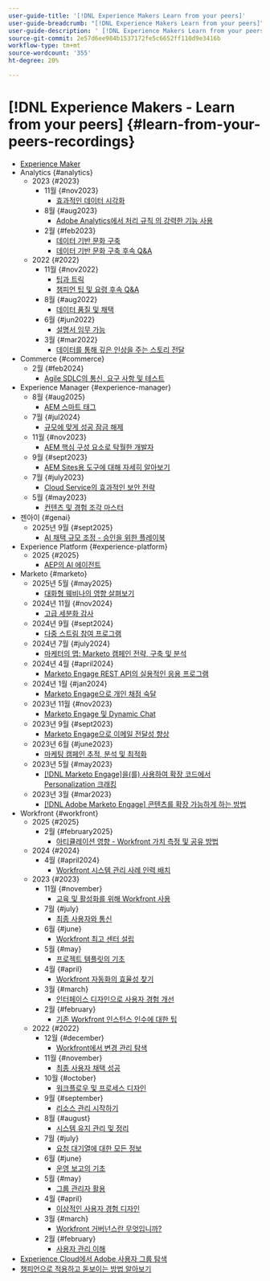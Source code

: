 ```yaml
---
user-guide-title: '[!DNL Experience Makers Learn from your peers]'
user-guide-breadcrumb: "[!DNL Experience Makers Learn from your peers]"
user-guide-description: ' [!DNL Experience Makers Learn from your peers]의 녹음/녹화 컬렉션'
source-git-commit: 2e57d6ee984b1537172fe5c6652ff110d9e3416b
workflow-type: tm+mt
source-wordcount: '355'
ht-degree: 20%

---
```



# [!DNL Experience Makers - Learn from your peers] {#learn-from-your-peers-recordings}

+ [Experience Maker](overview.md)
+ Analytics {#analytics}
   + 2023 {#2023}
      + 11월 {#nov2023}
         + [효과적인 데이터 시각화](analytics/nov2023/impactful-data-visualizations.md)
      + 8월 {#aug2023}
         + [Adobe Analytics에서 처리 규칙 의 강력한 기능 사용](analytics/aug2023/processing-rules.md)
      + 2월 {#feb2023}
         + [데이터 기반 문화 구축](analytics/feb2023/data-driven-culture.md)
         + [데이터 기반 문화 구축 후속 Q&amp;A](analytics/feb2023/data-driven-culture-q-and-a.md)
   + 2022 {#2022}
      + 11월 {#nov2022}
         + [팁과 트릭](analytics/nov2022/tips-and-tricks.md)
         + [챔피언 팁 및 요령 후속 Q&amp;A](analytics/nov2022/tips-and-tricks-q-and-a.md)
      + 8월 {#aug2022}
         + [데이터 품질 및 채택](analytics/aug2022/data-quality.md)
      + 6월 {#jun2022}
         + [설명서 임무 가능](analytics/june2022/mission-possible.md)
      + 3월 {#mar2022}
         + [데이터를 통해 깊은 인상을 주는 스토리 전달](analytics/mar2022/stories-with-data.md)
+ Commerce {#commerce}
   + 2월 {#feb2024}
      + [Agile SDLC의 통신, 요구 사항 및 테스트](commerce/2024/agile-sdlc.md)
+ Experience Manager {#experience-manager}
   + 8월 {#aug2025}
      + [AEM 스마트 태그](experience-manager/aug2025/smart-tags.md)
   + 7월 {#jul2024}
      + [규모에 맞게 성공 잠금 해제](experience-manager/july2024/global-digital-presence.md)
   + 11월 {#nov2023}
      + [AEM 핵심 구성 요소로 탁월한 개발자](experience-manager/nov2023/core-components.md)
   + 9월 {#sept2023}
      + [AEM Sites용 도구에 대해 자세히 알아보기](experience-manager/sept2023/aem-sites-tools.md)
   + 7월 {#july2023}
      + [Cloud Service의 효과적인 보안 전략](experience-manager/july2023/effective-security-strategies-in-cloud-service.md)
   + 5월 {#may2023}
      + [컨텐츠 및 경험 조각 마스터](experience-manager/may2023/mastering-content-and-experience-fragments.md)
+ 젠아이 {#genai}
   + 2025년 9월 {#sept2025}
      + [AI 채택 규모 조정 - 승인을 위한 플레이북](genai/sept2025/scale-ai-adoption-a-playbook-for-approvals.md)
+ Experience Platform {#experience-platform}
   + 2025 {#2025}
      + [AEP의 AI 에이전트](platform/ai-agents.md)
+ Marketo {#marketo}
   + 2025년 5월 {#may2025}
      + [대화형 웨비나의 영향 살펴보기](marketo/may2025/interactive-webinars.md)
   + 2024년 11월 {#nov2024}
      + [고급 세분화 감사](marketo/nov2024/advanced-segmentation.md)
   + 2024년 9월 {#sept2024}
      + [다중 스트림 참여 프로그램](marketo/sept2024/multi-stream-engagement-programs.md)
   + 2024년 7월 {#july2024}
      + [마케터의 맵: Marketo 캠페인 전략, 구축 및 분석](marketo/july2024/marketers-map-marketo-campaigns.md)
   + 2024년 4월 {#april2024}
      + [Marketo Engage REST API의 실용적인 응용 프로그램](marketo/april2024/practical-applications-of-marketo-engage-rest-api.md)
   + 2024년 1월 {#jan2024}
      + [Marketo Engage으로 개인 채점 숙달](marketo/jan2024/person-scoring-mastery.md)
   + 2023년 11월 {#nov2023}
      + [Marketo Engage 및 Dynamic Chat](marketo/nov2023/dynamic-chat.md)
   + 2023년 9월 {#sept2023}
      + [Marketo Engage으로 이메일 전달성 향상](marketo/sept2023/email-deliverability.md)
   + 2023년 6월 {#june2023}
      + [마케팅 캠페인 추적, 분석 및 최적화](marketo/june2023/marketing-campaigns.md)
   + 2023년 5월 {#may2023}
      + [ [!DNL Marketo Engage]을(를) 사용하여 확장 코드에서 Personalization 크래킹](marketo/may2023/personalization-at-scale.md)
   + 2023년 3월 {#mar2023}
      + [ [!DNL Adobe Marketo Engage] 콘텐츠를 확장 가능하게 하는 방법](marketo/mar2023/templates-tokens-teamwork.md)
+ Workfront {#workfront}
   + 2025 {#2025}
      + 2월 {#february2025}
         + [아티큘레이션 영향 - Workfront 가치 측정 및 공유 방법](workfront/2025/how-to-measure-and-share-workfront-value.md)
   + 2024 {#2024}
      + 4월 {#april2024}
         + [Workfront 시스템 관리 사례 인력 배치](workfront/2024/04/staffing-your-workfront-system-admin-practice.md)
   + 2023 {#2023}
      + 11월 {#november}
         + [교육 및 활성화를 위해 Workfront 사용](workfront/2023/11/using-workfront-for-training-and-enablement.md)
      + 7월 {#july}
         + [최종 사용자와 통신](workfront/2023/07/communicating-with-end-users.md)
      + 6월 {#june}
         + [Workfront 최고 센터 설립](workfront/2023/06/establishing-a-workfront-center-of-excellence.md)
      + 5월 {#may}
         + [프로젝트 템플릿의 기초](workfront/2023/05/foundations-of-project-templates.md)
      + 4월 {#april}
         + [Workfront 자동화의 효율성 찾기](workfront/2023/04/finding-efficiencies-in-workfront-automation.md)
      + 3월 {#march}
         + [인터페이스 디자인으로 사용자 경험 개선](workfront/2023/03/improving-user-experience-with-interface-design.md)
      + 2월 {#february}
         + [기존 Workfront 인스턴스 인수에 대한 팁](workfront/2023/02/tips-for-taking-over-an-existing-workfront-instance.md)
   + 2022 {#2022}
      + 12월 {#december}
         + [Workfront에서 변경 관리 탐색](workfront/2022/12/navigating-change-management.md)
      + 11월 {#november}
         + [최종 사용자 채택 성공](workfront/2022/11/successful-end-user-adoption.md)
      + 10월 {#october}
         + [워크플로우 및 프로세스 디자인](workfront/2022/10/workflow-and-process-design.md)
      + 9월 {#september}
         + [리소스 관리 시작하기](workfront/2022/09/getting-started-with-resource-management.md)
      + 8월 {#august}
         + [시스템 유지 관리 및 정리](workfront/2022/08/system-maintenance-and-cleanup.md)
      + 7월 {#july}
         + [요청 대기열에 대한 모든 정보](workfront/2022/07/all-about-request-queues.md)
      + 6월 {#june}
         + [운영 보고의 기초](workfront/2022/06/foundations-of-operational-reporting.md)
      + 5월 {#may}
         + [그룹 관리자 활용](workfront/2022/05/leveraging-the-group-admin.md)
      + 4월 {#april}
         + [이상적인 사용자 경험 디자인](workfront/2022/04/designing-an-ideal-user-experience.md)
      + 3월 {#march}
         + [Workfront 거버넌스란 무엇입니까?](workfront/2022/03/what-is-workfront-governance.md)
      + 2월 {#february}
         + [사용자 관리 이해](workfront/2022/02/understanding-user-management.md)
+ [Experience Cloud에서 Adobe 사용자 그룹 탐색](./adobe-user-groups.md)
+ [챔피언으로 적용하고 돋보이는 방법 알아보기](./adobe-champion-application.md)
